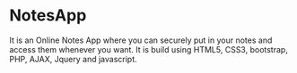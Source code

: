 # NotesApp
It is an Online Notes App where you can securely put in your notes and access them whenever you want. It is build using HTML5, CSS3, bootstrap, PHP, AJAX, Jquery and javascript.
